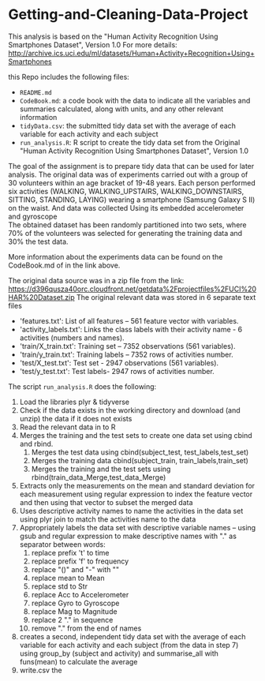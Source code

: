 # Getting-and-Cleaning-Data-Project
This analysis is based on the "Human Activity Recognition Using Smartphones Dataset", Version 1.0
For more details: http://archive.ics.uci.edu/ml/datasets/Human+Activity+Recognition+Using+Smartphones

this Repo includes the following files:

*	`README.md`
*	`CodeBook.md`: a code book with the data to indicate all the variables and summaries calculated, along with units, and any other relevant information
*	`tidyData.csv`: the submitted tidy data set with the average of each variable for each activity and each subject 
*	`run_analysis.R`: R script to create the tidy data set from the Original "Human Activity Recognition Using Smartphones Dataset", Version 1.0

The goal of the assignment is to prepare tidy data that can be used for later analysis.
The original data was of experiments carried out with a group of 30 volunteers within an age bracket of 19-48 years. Each person performed six activities (WALKING, WALKING_UPSTAIRS, WALKING_DOWNSTAIRS, SITTING, STANDING, LAYING) wearing a smartphone (Samsung Galaxy S II) on the waist.
And data was collected Using its embedded accelerometer and gyroscope 	
The obtained dataset has been randomly partitioned into two sets, where 70% of the volunteers was selected for generating the training data and 30% the test data.

More information about the experiments data can be found on the CodeBook.md of in the link above.

The original data source was in a zip file from the link:
https://d396qusza40orc.cloudfront.net/getdata%2Fprojectfiles%2FUCI%20HAR%20Dataset.zip
The original relevant data was stored in 6 separate text files 
- 'features.txt': List of all features – 561 feature vector with variables.
- 'activity_labels.txt': Links the class labels with their activity name - 6 activities (numbers and names).
- 'train/X_train.txt': Training set – 7352 observations (561 variables).
- 'train/y_train.txt': Training labels – 7352 rows of activities number.
- 'test/X_test.txt': Test set - 2947 observations (561 variables).
- 'test/y_test.txt': Test labels- 2947 rows of activities number.

The script `run_analysis.R` does the following:

1. Load the libraries plyr & tidyverse
1. Check if the data exists in the working directory and download (and unzip) the data if it does not exists
1. Read the relevant data in to R
1. Merges the training and the test sets to create one data set using cbind and rbind. 
   1. Merges the test data using cbind(subject_test, test_labels,test_set)
   1.	Merges the training data cbind(subject_train, train_labels,train_set)
   1.	Merges the training and the test sets using rbind(train_data_Merge,test_data_Merge)
1. Extracts only the measurements on the mean and standard deviation for each measurement using regular expression to index the feature vector and then using that vector to subset the merged data
1. Uses descriptive activity names to name the activities in the data set using plyr join to match the activities name to the data
1. Appropriately labels the data set with descriptive variable names – using gsub and regular expression to make descriptive names with "." as separator between words:
   1. replace prefix 't' to time
   1.	replace prefix 'f' to frequency
   1.	replace "()" and "-" with ""
   1.	replace mean to Mean
   1.	replace std to Str
   1.	replace Acc to Accelerometer
   1.	replace Gyro to Gyroscope
   1.	replace Mag to Magnitude
   1.	replace 2 "." in sequence
   1.	remove "." from the end of names
1. creates a second, independent tidy data set with the average of each variable for each activity and each subject (from the data in step 7) using group_by (subject and activity) and summarise_all with funs(mean) to calculate the average
1. write.csv the
